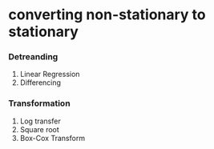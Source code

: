 # converting non-stationary to stationary
### Detreanding
1. Linear Regression
2. Differencing
### Transformation
1. Log transfer
2. Square root
3. Box-Cox Transform
